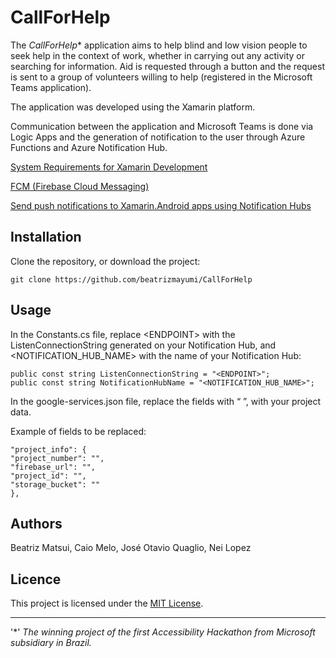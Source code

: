 # CallForHelp

The *CallForHelp** application aims to help blind and low vision people to seek help in the context of work, whether in carrying out any activity or searching for information. Aid is requested through a button and the request is sent to a group of volunteers willing to help (registered in the Microsoft Teams application).

The application was developed using the Xamarin platform.

Communication between the application and Microsoft Teams is done via Logic Apps and the generation of notification to the user through Azure Functions and Azure Notification Hub.

[System Requirements for Xamarin Development](https://docs.microsoft.com/en-us/xamarin/cross-platform/get-started/requirements)

[FCM (Firebase Cloud Messaging)](https://docs.microsoft.com/en-us/xamarin/android/data-cloud/google-messaging/firebase-cloud-messaging)

[Send push notifications to Xamarin.Android apps using Notification Hubs](https://docs.microsoft.com/en-us/azure/notification-hubs/xamarin-notification-hubs-push-notifications-android-gcm#create-a-firebase-project-and-enable-firebase-cloud-messaging)

## Installation

Clone the repository, or download the project:
```
git clone https://github.com/beatrizmayumi/CallForHelp
```

## Usage
In the Constants.cs file, replace \<ENDPOINT> with the ListenConnectionString generated on your Notification Hub, and \<NOTIFICATION_HUB_NAME> with the name of your Notification Hub:

```
public const string ListenConnectionString = "<ENDPOINT>";
public const string NotificationHubName = "<NOTIFICATION_HUB_NAME>";
```

In the google-services.json file, replace the fields with “ ”, with your project data.

Example of fields to be replaced:

```
"project_info": {
"project_number": "",
"firebase_url": "",
"project_id": "",
"storage_bucket": ""
},
```

## Authors
Beatriz Matsui, Caio Melo, José Otavio Quaglio, Nei Lopez

## Licence

This project is licensed under the [MIT License](https://github.com/beatrizmayumi/CallForHelp/blob/master/LICENSE). 

--------------------------------
'\*' *The winning project of the first Accessibility Hackathon from Microsoft subsidiary in Brazil.*

